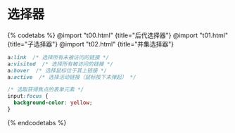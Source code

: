 # 选择器

{% codetabs %}
@import "t00.html" {title="后代选择器"}
@import "t01.html" {title="子选择器"}
@import "t02.html" {title="并集选择器"}
```css {title="链接伪类选择器"}
a:link  /* 选择所有未被访问的链接 */
a:visited  /* 选择所有被访问的链接 */
a:hover  /* 选择鼠标位于其上链接 */
a:active  /* 选择活动链接（鼠标按下未弹起） */
```
```css {title="focus伪类选择器"}
/* 选取获得焦点的表单元素 */
input:focus {
  background-color: yellow;
}
```
{% endcodetabs %}